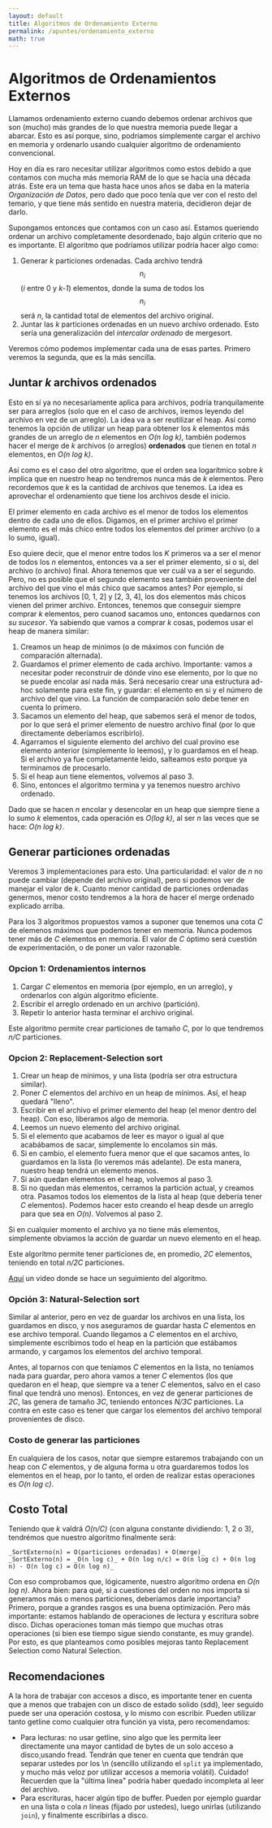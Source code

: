 ```yaml
---
layout: default
title: Algoritmos de Ordenamiento Externo
permalink: /apuntes/ordenamiento_externo
math: true
---
```


# Algoritmos de Ordenamientos Externos

Llamamos ordenamiento externo cuando debemos ordenar archivos que son (mucho) más grandes de lo que nuestra memoria puede llegar a abarcar. Esto es así porque, sino, podríamos simplemente cargar el archivo en memoria y ordenarlo usando cualquier algoritmo de ordenamiento convencional. 

Hoy en día es raro necesitar utilizar algoritmos como estos debido a que contamos con mucha más memoria RAM de lo que se hacía una década atrás. 
Este era un tema que hasta hace unos años se daba en la materia _Organización de Datos_, pero dado que poco tenía que ver con el resto del temario, y que tiene más sentido en nuestra materia, decidieron dejar de darlo. 

Supongamos entonces que contamos con un caso así. Estamos queriendo ordenar un archivo completamente desordenado, bajo algún criterio que no es importante. El algoritmo que podríamos utilizar podría hacer algo como:
1. Generar _k_ particiones ordenadas. Cada archivo tendrá $$n_i$$ (_i_ entre 0 y _k-1_) elementos, donde la suma de todos los $$n_i$$ será _n_, la cantidad total de elementos del archivo original. 
2. Juntar las _k_ particiones ordenadas en un nuevo archivo ordenado. Esto sería una generalización del _intercalar ordenado_ de mergesort. 

Veremos cómo podemos implementar cada una de esas partes. Primero veremos la segunda, que es la más sencilla.

## Juntar _k_ archivos ordenados

Esto en sí ya no necesariamente aplica para archivos, podría tranquilamente ser para arreglos (solo que en el caso de archivos, iremos leyendo del archivo en vez de un arreglo). La idea va a ser reutilizar el heap. Así como tenemos la opción de utilizar un heap para obtener los _k_ elementos más grandes de un arreglo de _n_ elementos en _O(n log k)_, también podemos hacer el merge de _k_ archivos (o arreglos) **ordenados** que tienen en total _n_ elementos, en _O(n log k)_.

Así como es el caso del otro algoritmo, que el orden sea logarítmico sobre _k_ implica que en nuestro heap no tendremos nunca más de _k_ elementos. Pero recordemos que _k_ es la cantidad de archivos que tenemos. La idea es aprovechar el ordenamiento que tiene los archivos desde el inicio. 

El primer elemento en cada archivo es el menor de todos los elementos dentro de cada uno de ellos. Digamos, en el primer archivo el primer elemento es el más chico entre todos los elementos del primer archivo (o a lo sumo, igual).

Eso quiere decir, que el menor entre todos los _K_ primeros va a ser el menor de todos los _n_ elementos, entonces va a ser el primer elemento, si o si, del archivo (o archivo) final. Ahora tenemos que ver cuál va a ser el segundo. Pero, no es posible que el segundo elemento sea también proveniente del archivo del que vino el más chico que sacamos antes? Por ejemplo, si tenemos los archivos [0, 1, 2] y [2, 3, 4], los dos elementos más chicos vienen del primer archivo. Entonces, tenemos que conseguir siempre comprar _k_ elementos, pero cuanod sacamos uno, entonces quedarnos con _su sucesor_. Ya sabiendo que vamos a comprar _k_ cosas, podemos usar el heap de manera similar:
1. Creamos un heap de minimos (o de máximos con función de comparación alternada).
2. Guardamos el primer elemento de cada archivo. Importante: vamos a necesitar poder reconstruir de dónde vino ese elemento, por lo que no se puede encolar así nada más. Será necesario crear una estructura ad-hoc solamente para este fin, y guardar: el elemento en si y el número de archivo del que vino. La función de comparación solo debe tener en cuenta lo primero. 
3. Sacamos un elemento del heap, que sabemos será el menor de todos, por lo que será el primer elemento de nuestro archivo final (por lo que directamente deberíamos escribirlo).
4. Agarramos el siguiente elemento del archivo del cual provino ese elemento anterior (simplemente lo leemos), y lo guardamos en el heap. Si el archivo ya fue completamente leido, salteamos esto porque ya terminamos de procesarlo. 
5. Si el heap aun tiene elementos, volvemos al paso 3. 
6. Sino, entonces el algoritmo termina y ya tenemos nuestro archivo ordenado. 

Dado que se hacen _n_ encolar y desencolar en un heap que siempre tiene a lo sumo _k_ elementos, cada operación es _O(log k)_, al ser _n_ las veces que se hace: _O(n log k)_.

## Generar particiones ordenadas

Veremos 3 implementaciones para esto. Una particularidad: el valor de _n_ no puede cambiar (depende del archivo original), pero si podemos ver de manejar el valor de _k_. Cuanto menor cantidad de particiones ordenadas genermos, menor costo tendremos a la hora de hacer el merge ordenado explicado arriba. 


Para los 3 algoritmos propuestos vamos a suponer que tenemos una cota _C_ de elemenos máximos que podemos tener en memoria. Nunca podemos tener más de _C_ elementos en memoria. El valor de _C_ óptimo será cuestión de experimentación, o de poner un valor razonable. 

### Opcion 1: Ordenamientos internos
1. Cargar _C_ elementos en memoria (por ejemplo, en un arreglo), y ordenarlos con algún algoritmo eficiente. 
2. Escribir el arreglo ordenado en un archivo (partición).
3. Repetir lo anterior hasta terminar el archivo original. 

Este algoritmo permite crear particiones de tamaño _C_, por lo que tendremos _n/C_ particiones. 

### Opcion 2: Replacement-Selection sort
1. Crear un heap de mínimos, y una lista (podría ser otra estructura similar).
2. Poner _C_ elementos del archivo en un heap de mínimos. Así, el heap quedará "lleno".
3. Escribir en el archivo el primer elemento del heap (el menor dentro del heap). Con eso, liberamos algo de memoria.
4. Leemos un nuevo elemento del archivo original. 
5. Si el elemento que acabamos de leer es mayor o igual al que acabábamos de sacar, simplemente lo encolamos sin más.
6. Si en cambio, el elemento fuera menor que el que sacamos antes, lo guardamos en la lista (lo veremos más adelante). De esta manera, nuestro heap tendrá un elemento menos.  
7. Si aún quedan elementos en el heap, volvemos al paso 3. 
8. Si no quedan más elementos, cerramos la partición actual, y creamos otra. Pasamos todos los elementos de la lista al heap (que debería tener _C_ elementos). Podemos hacer esto creando el heap desde un arreglo para que sea en _O(n)_. Volvemos al paso 2. 

Si en cualquier momento el archivo ya no tiene más elementos, simplemente obviamos la acción de guardar un nuevo elemento en el heap. 

Este algoritmo permite tener particiones de, en promedio, _2C_ elementos, teniendo en total _n/2C_ particiones. 

[Aquí](https://www.youtube.com/watch?v=m0v-trXc2yI) un video donde se hace un seguimiento del algoritmo. 

### Opción 3: Natural-Selection sort

Similar al anterior, pero en vez de guardar los archivos en una lista, los guardamos en disco, y nos aseguramos de guardar hasta _C_ elementos en ese archivo temporal. Cuando llegamos a _C_ elementos en el archivo, simplemente escribimos todo el heap en la partición que estábamos armando, y cargamos los elementos del archivo temporal. 

Antes, al toparnos con que teníamos _C_ elementos en la lista, no teníamos nada para guardar, pero ahora vamos a tener _C_ elementos (los que quedaron en el heap, que siempre va a tener _C_ elementos, salvo en el caso final que tendrá uno menos). Entonces, en vez de generar particiones de _2C_, las genera de tamaño _3C_, teniendo entonces _N/3C_ particiones. La contra en este caso es tener que cargar los elementos del archivo temporal provenientes de disco. 


### Costo de generar las particiones

En cualquiera de los casos, notar que siempre estaremos trabajando con un heap con _C_ elementos, y de alguna forma u otra guardaremos todos los elementos en el heap, por lo tanto, el orden de realizar estas operaciones es _O(n log c)_. 

## Costo Total

Teniendo que _k_ valdrá _O(n/C)_ (con alguna constante dividiendo: 1, 2 o 3), tendrémos que nuestro algoritmo finalmente será: 

	_SortExterno(n) = O(particiones ordenadas) + O(merge)_
	_SortExterno(n) = _O(n log c)_ + O(n log n/c) = O(n log c) + O(n log n) - O(n log c) = O(n log n)_

Con eso comprobamos que, lógicamente, nuestro algoritmo ordena en _O(n log n)_. Ahora bien: para qué, si a cuestiones del orden no nos importa si generamos más o menos particiones, deberíamos darle importancia? Primero, porque a grandes rasgos es una buena optimización. Pero más importante: estamos hablando de operaciones de lectura y escritura sobre disco. Dichas operaciones toman más tiempo que muchas otras operaciones (si bien ese tiempo sigue siendo constante, es muy grande). Por esto, es que planteamos como posibles mejoras tanto Replacement Selection como Natural Selection. 

Recomendaciones
--------------
A la hora de trabajar con accesos a disco, es importante tener en cuenta que a menos que trabajen con un disco de estado solido (sdd), leer seguido puede ser una operación costosa, y lo mismo con escribir. 
Pueden utilizar tanto getline como cualquier otra función ya vista, pero recomendamos:
* Para lecturas: no usar getline, sino algo que les permita leer directamente una mayor cantidad de bytes de un solo acceso a disco¸usando fread. Tendrán que tener en cuenta que tendrán que separar ustedes por los \n (sencillo utilizando el `split` ya implementado, y mucho más veloz por utilizar accesos a memoria volátil). Cuidado! Recuerden que la "última linea" podría haber quedado incompleta al leer del archivo. 
* Para escrituras, hacer algún tipo de buffer. Pueden por ejemplo guardar en una lista o cola _n_ líneas (fijado por ustedes), luego unirlas (utilizando `join`), y finalmente escribirlas a disco. 
